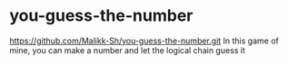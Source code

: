 # you-guess-the-number
https://github.com/Malikk-Sh/you-guess-the-number.git
In this game of mine, you can make a number and let the logical chain guess it
